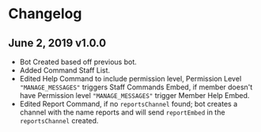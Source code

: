 # Changelog

## June 2, 2019 v1.0.0
* Bot Created based off previous bot.
* Added Command Staff List.
* Edited Help Command to include permission level, Permission Level `"MANAGE_MESSAGES"` triggers Staff Commands Embed, if member doesn't have Permission level `"MANAGE_MESSAGES"` trigger Member Help Embed.
* Edited Report Command, if no `reportsChannel` found; bot creates a channel with the name reports and will send `reportEmbed` in the `reportsChannel` created.

